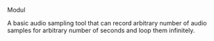 Modul

A basic audio sampling tool that can record arbitrary number of audio samples for arbitrary number of seconds and loop them infinitely.